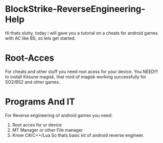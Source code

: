 # BlockStrike-ReverseEngineering-Help
Hi thats slutty, today i will gave you a tutorial on a cheats for android games with AC like BS, so lets get started.
# Root-Acces
For cheats and other stuff you need root acess for your device. You NEED!!! to install Kitsune magisk, that mod of magisk working successfully for SO2/BS2 and other games.
# Programs And IT
For Reverse engineering of android games you need:
1) Root acces for ur device
2) MT Manager or other File manager
3) Know C#/C++/Lua
So thats basic kit of android reverse engineer.

